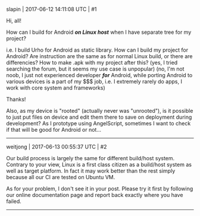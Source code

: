 slapin | 2017-06-12 14:11:08 UTC | #1

Hi, all!

How can I build for Android ***on Linux host*** when I have separate tree for my project?

i.e. I build Urho for Android as static library.
How can I build my project for Android? Are instruction are the same as for normal Linux build,
or there are differencies? How to make .apk with my project after this?
(yes, I tried searching the forum, but it seems my use case is unpopular)
(no, I'm not noob, I just not experienced developer ***for*** Android, while porting Android to various devices
is a part of my $$$ job, i.e. I extremely rarely do apps, I work with core system and frameworks)

Thanks!

Also, as my device is "rooted" (actually never was "unrooted"), is it possible to just put files on device and edit them there to save
on deployment during development? As I prototype using AngelScript, sometimes I want to check
if that will be good for Android or not...

-------------------------

weitjong | 2017-06-13 00:55:37 UTC | #2

Our build process is largely the same for different build/host system. Contrary to your view, Linux is a first class citizen as a build/host system as well as target platform. In fact it may work better than the rest simply because all our CI are tested on Ubuntu VM.

As for your problem, I don't see it in your post. Please try it first by following our online documentation page and report back exactly where you have failed.

-------------------------

